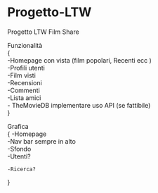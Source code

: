 # Progetto-LTW
Progetto LTW Film Share

Funzionalità  
{   
    -Homepage con vista (film popolari, Recenti ecc )  
    -Profili utenti  
     -Film visti  
        -Recensioni  
        -Commenti  
        -Lista amici  
    - TheMovieDB implementare uso API (se fattibile)  
}  

Grafica  
{
    -Homepage  
        -Nav bar sempre in alto  
        -Sfondo  
    -Utenti?

    -Ricerca?  
}
